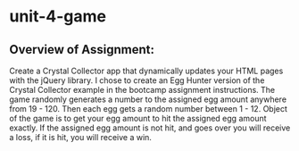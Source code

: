 # unit-4-game

## Overview of Assignment: ##

Create a Crystal Collector app that dynamically updates your HTML pages with the jQuery library. I chose to create an Egg Hunter version of the Crystal Collector example in the bootcamp assignment instructions. The game randomly generates a number to the assigned egg amount anywhere from 19 - 120. Then each egg gets a random number between 1 - 12. Object of the game is to get your egg amount to hit the assigned egg amount exactly. If the assigned egg amount is not hit, and goes over you will receive a loss, if it is hit, you will receive a win.
